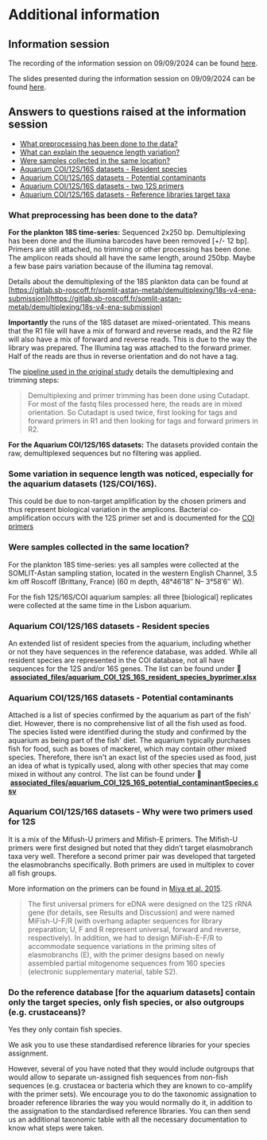 # Additional information

## Information session

The recording of the information session on 09/09/2024 can be found [here](https://drive.google.com/file/d/1uNhEQHV1QBlr67V7EtPGTL2ppzsYjXbw/view?usp=sharing).

The slides presented during the information session on 09/09/2024 can be found [here](https://drive.google.com/file/d/1yKpLjbyMEVaCwLxfboPzVGOOsC3gmmh_/view?usp=sharing).

## Answers to questions raised at the information session
 - [What preprocessing has been done to the data?](#what-preprocessing-has-been-done-to-the-data)
 - [What can explain the sequence length variation?](#some-variation-in-sequence-length-was-noticed-especially-for-the-aquarium-datasets-12scoi16s)
 - [Were samples collected in the same location?](#were-samples-collected-in-the-same-location)
 - [Aquarium COI/12S/16S datasets - Resident species](#aquarium-coi12s16s-datasets---resident-species)
 - [Aquarium COI/12S/16S datasets - Potential contaminants](#aquarium-coi12s16s-datasets---potential-contaminants)
 - [Aquarium COI/12S/16S datasets - two 12S primers](#aquarium-coi12s16s-datasets---why-were-two-primers-used-for-12s)
 - [Aquarium COI/12S/16S datasets - Reference libraries target taxa](#do-the-reference-database-for-the-aquarium-datasets-contain-only-the-target-species-only-fish-species-or-also-outgroups-eg-crustaceans)

### What preprocessing has been done to the data?
**For the plankton 18S time-series:** Sequenced 2x250 bp. Demultiplexing has been done and the illumina barcodes have been removed [+/- 12 bp].
Primers are still attached, no trimming or other processing has been done. The amplicon reads should all have the same length, around 250bp. Maybe a few base pairs variation because of the illumina tag removal.


Details about the demultiplexing of the 18S plankton data can be found at [https://gitlab.sb-roscoff.fr/somlit-astan-metab/demultiplexing/18s-v4-ena-submission](https://gitlab.sb-roscoff.fr/somlit-astan-metab/demultiplexing/18s-v4-ena-submission) 

**Importantly** the runs of the 18S dataset are mixed-orientated. This means that the R1 file will have a mix of forward and reverse reads, and the R2 file will also have a mix of forward and reverse reads. This is due to the way the library was prepared. The Illumina tag was attached to the forward primer. Half of the reads are thus in reverse orientation and do not have a tag. 

The [pipeline used in the original study](https://doi.org/10.5281/zenodo.5791089) details the demultiplexing and trimming steps: 

> Demultiplexing and primer trimming has been done using Cutadapt. For most of the fastq files processed here, the reads are in mixed orientation. So Cutadapt is used twice, first looking for tags and forward primers in R1 and then looking for tags and forward primers in R2.



**For the Aquarium COI/12S/16S datasets:**
The datasets provided contain the raw, demultiplexed sequences but no filtering was applied. 

### Some variation in sequence length was noticed, especially for the aquarium datasets (12S/COI/16S). 

This could be due to non-target amplification by the chosen primers and thus represent biological variation in the amplicons.
Bacterial co-amplification occurs with the 12S primer set and is documented for the [COI primers](https://www.biorxiv.org/content/10.1101/2021.07.10.451903v1.full.pdf)


### Were samples collected in the same location?

For the plankton 18S time-series: yes all samples were collected at the SOMLIT-Astan sampling station, located in the western English Channel, 3.5 km off Roscoff (Brittany, France) (60 m depth, 48°46′18″ N– 3°58′6″ W).

For the fish 12S/16S/COI aquarium samples: all three [biological] replicates were collected at the same time in the Lisbon aquarium.

### Aquarium COI/12S/16S datasets - Resident species
An extended list of resident species from the aquarium, including whether or not they have sequences in the reference database, was added. While all resident species are represented in the COI database, not all have sequences for the 12S and/or 16S genes.
The list can be found under :file_folder: &nbsp;[**associated_files/aquarium_COI_12S_16S_resident_species_byprimer.xlsx**](https://github.com/marco-bolo/wp2-wp5-workshop/tree/master/associated_files)


### Aquarium COI/12S/16S datasets - Potential contaminants
Attached is a list of species confirmed by the aquarium as part of the fish' diet. However, there is no comprehensive list of all the fish used as food. The species listed were identified during the study and confirmed by the aquarium as being part of the fish' diet. The aquarium typically purchases fish for food, such as boxes of mackerel, which may contain other mixed species. Therefore, there isn't an exact list of the species used as food, just an idea of what is typically used, along with other species that may come mixed in without any control.
The list can be found under :file_folder: &nbsp;[**associated_files/aquarium_COI_12S_16S_potential_contaminantSpecies.csv**](https://github.com/marco-bolo/wp2-wp5-workshop/tree/master/associated_files)

### Aquarium COI/12S/16S datasets - Why were two primers used for 12S
It is a mix of the Mifush-U primers and Mifish-E primers. The Mifish-U primers were first designed but noted that they didn’t target elasmobranch taxa very well. Therefore a second primer pair was developed that targeted the elasmobranchs specifically. Both primers are used in multiplex to cover all fish groups.

More information on the primers can be found in [Miya et al. 2015](http://rsos.royalsocietypublishing.org/lookup/doi/10.1098/rsos.150088).

> The first universal primers for eDNA were designed on the 12S rRNA gene (for details, see
Results and Discussion) and were named MiFish-U-F/R (with overhang adapter sequences for library preparation; U, F and R represent universal, forward and reverse, respectively). In addition, we had to design MiFish-E-F/R to accommodate sequence variations in the priming sites of elasmobranchs (E), with the primer designs based on newly assembled partial mitogenome sequences from 160 species (electronic supplementary material, table S2).


### Do the reference database [for the aquarium datasets] contain only the target species, only fish species, or also outgroups (e.g. crustaceans)?

Yes they only contain fish species. 

We ask you to use these standardised reference libraries for your species assignment.

However, several of you have noted that they would include outgroups that would allow to separate un-assigned fish sequences from non-fish sequences (e.g. crustacea or bacteria which they are known to co-amplify with the primer sets). We encourage you to do the taxonomic assignation to broader reference libraries the way you would normally do it, in addition to the assignation to the standardised reference libraries. You can then send us an additional taxonomic table with all the necessary documentation to know what steps were taken.

